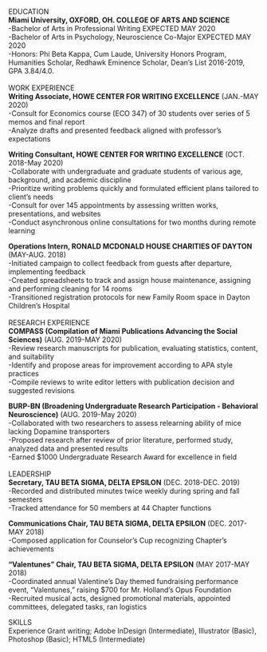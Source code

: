 EDUCATION <br />
**Miami University, OXFORD, OH. COLLEGE OF ARTS AND SCIENCE** <br />
-Bachelor of Arts in Professional Writing EXPECTED MAY 2020 <br />
-Bachelor of Arts in Psychology, Neuroscience Co-Major EXPECTED MAY 2020 <br />
-Honors: Phi Beta Kappa, Cum Laude, University Honors Program, Humanities Scholar, Redhawk Eminence Scholar, Dean’s List 2016-2019, GPA 3.84/4.0. <br />
<br />
WORK EXPERIENCE <br />
**Writing Associate, HOWE CENTER FOR WRITING EXCELLENCE** (JAN.-MAY 2020) <br />
-Consult for Economics course (ECO 347) of 30 students over series of 5 memos and final report <br />
-Analyze drafts and presented feedback aligned with professor’s expectations <br />

**Writing Consultant, HOWE CENTER FOR WRITING EXCELLENCE** (OCT. 2018-May 2020) <br />
-Collaborate with undergraduate and graduate students of various age, background, and academic discipline <br />
-Prioritize writing problems quickly and formulated efficient plans tailored to client’s needs <br />
-Consult for over 145 appointments by assessing written works, presentations, and websites <br />
-Conduct asynchronous online consultations for two months during remote learning <br />

**Operations Intern, RONALD MCDONALD HOUSE CHARITIES OF DAYTON** (MAY-AUG. 2018) <br />
-Initiated campaign to collect feedback from guests after departure, implementing feedback <br />
-Created spreadsheets to track and assign house maintenance, assigning and performing cleaning for 14 rooms <br />
-Transitioned registration protocols for new Family Room space in Dayton Children’s Hospital <br />
<br />
RESEARCH EXPERIENCE <br />
**COMPASS (Compilation of Miami Publications Advancing the Social Sciences)** (AUG. 2019-MAY 2020) <br />
-Review research manuscripts for publication, evaluating statistics, content, and suitability <br />
-Identify and propose areas for improvement according to APA style practices <br />
-Compile reviews to write editor letters with publication decision and suggested revisions <br />

**BURP-BN (Broadening Undergraduate Research Participation - Behavioral Neuroscience)** (AUG. 2019-May 2020) <br />
-Collaborated with two researchers to assess relearning ability of mice lacking Dopamine transporters <br />
-Proposed research after review of prior literature, performed study, analyzed data and presented results <br />
-Earned $1000 Undergraduate Research Award for excellence in field <br />
<br />
LEADERSHIP<br />
**Secretary, TAU BETA SIGMA, DELTA EPSILON** (DEC. 2018-DEC. 2019) <br />
-Recorded and distributed minutes twice weekly during spring and fall semesters <br />
-Tracked attendance for 50 members at 44 Chapter functions <br />

**Communications Chair, TAU BETA SIGMA, DELTA EPSILON** (DEC. 2017-MAY 2018) <br />
-Composed application for Counselor’s Cup recognizing Chapter’s achievements <br />

**“Valentunes” Chair, TAU BETA SIGMA, DELTA EPSILON** (MAY 2017-MAY 2018) <br />
-Coordinated annual Valentine’s Day themed fundraising performance event, “Valentunes,” raising $700 for Mr. Holland’s Opus Foundation <br />
-Recruited musical acts, designed promotional materials, appointed committees, delegated tasks, ran logistics <br />

SKILLS<br />
Experience Grant writing; Adobe InDesign (Intermediate), Illustrator (Basic), Photoshop (Basic); HTML5 (Intermediate) <br />

